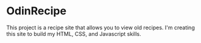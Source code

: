 # OdinRecipe
This project is a recipe site that allows you to view old recipes. I'm creating this site to build my HTML, CSS, and Javascript skills.